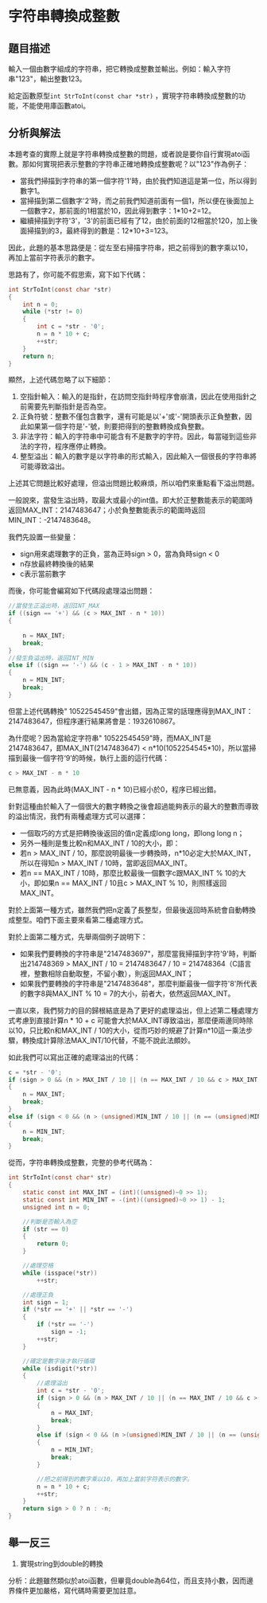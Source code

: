# 字符串轉換成整數

## 題目描述
輸入一個由數字組成的字符串，把它轉換成整數並輸出。例如：輸入字符串"123"，輸出整數123。

給定函數原型`int StrToInt(const char *str)` ，實現字符串轉換成整數的功能，不能使用庫函數atoi。

## 分析與解法

本題考查的實際上就是字符串轉換成整數的問題，或者說是要你自行實現atoi函數。那如何實現把表示整數的字符串正確地轉換成整數呢？以"123"作為例子：
 - 當我們掃描到字符串的第一個字符'1'時，由於我們知道這是第一位，所以得到數字1。
 - 當掃描到第二個數字'2'時，而之前我們知道前面有一個1，所以便在後面加上一個數字2，那前面的1相當於10，因此得到數字：1*10+2=12。
 - 繼續掃描到字符'3'，'3'的前面已經有了12，由於前面的12相當於120，加上後面掃描到的3，最終得到的數是：12*10+3=123。

因此，此題的基本思路便是：從左至右掃描字符串，把之前得到的數字乘以10，再加上當前字符表示的數字。  

思路有了，你可能不假思索，寫下如下代碼：
```c
int StrToInt(const char *str)
{
	int n = 0;
	while (*str != 0)
	{
		int c = *str - '0';
		n = n * 10 + c;
		++str;
	}
	return n;
}
```
顯然，上述代碼忽略了以下細節：

1. 空指針輸入：輸入的是指針，在訪問空指針時程序會崩潰，因此在使用指針之前需要先判斷指針是否為空。
2. 正負符號：整數不僅包含數字，還有可能是以'+'或'-'開頭表示正負整數，因此如果第一個字符是'-'號，則要把得到的整數轉換成負整數。  
3. 非法字符：輸入的字符串中可能含有不是數字的字符。因此，每當碰到這些非法的字符，程序應停止轉換。  
4. 整型溢出：輸入的數字是以字符串的形式輸入，因此輸入一個很長的字符串將可能導致溢出。  

上述其它問題比較好處理，但溢出問題比較麻煩，所以咱們來重點看下溢出問題。

一般說來，當發生溢出時，取最大或最小的int值。即大於正整數能表示的範圍時返回MAX_INT：2147483647；小於負整數能表示的範圍時返回MIN_INT：-2147483648。

我們先設置一些變量：
 - sign用來處理數字的正負，當為正時sign > 0，當為負時sign < 0
 - n存放最終轉換後的結果
 - c表示當前數字

而後，你可能會編寫如下代碼段處理溢出問題：
```c
//當發生正溢出時，返回INT_MAX
if ((sign == '+') && (c > MAX_INT - n * 10))
{
	
	n = MAX_INT;
	break;
}
//發生負溢出時，返回INT_MIN
else if ((sign == '-') && (c - 1 > MAX_INT - n * 10))
{
	n = MIN_INT;
	break;
}
```
但當上述代碼轉換"    10522545459"會出錯，因為正常的話理應得到MAX_INT：2147483647，但程序運行結果將會是：1932610867。

為什麼呢？因為當給定字符串"    10522545459"時，而MAX_INT是2147483647，即MAX_INT(2147483647) < n*10(1052254545\*10)，所以當掃描到最後一個字符‘9’的時候，執行上面的這行代碼：
```c
c > MAX_INT - n * 10
```
已無意義，因為此時(MAX_INT - n * 10)已經小於0，程序已經出錯。

針對這種由於輸入了一個很大的數字轉換之後會超過能夠表示的最大的整數而導致的溢出情況，我們有兩種處理方式可以選擇：
 - 一個取巧的方式是把轉換後返回的值n定義成long long，即long long n；
 - 另外一種則是隻比較n和MAX_INT / 10的大小，即：
- 若n > MAX_INT / 10，那麼說明最後一步轉換時，n*10必定大於MAX_INT，所以在得知n > MAX_INT / 10時，當即返回MAX_INT。
- 若n == MAX_INT / 10時，那麼比較最後一個數字c跟MAX_INT % 10的大小，即如果n == MAX_INT / 10且c > MAX_INT % 10，則照樣返回MAX_INT。

對於上面第一種方式，雖然我們把n定義了長整型，但最後返回時系統會自動轉換成整型。咱們下面主要來看第二種處理方式。

對於上面第二種方式，先舉兩個例子說明下：
 - 如果我們要轉換的字符串是"2147483697"，那麼當我掃描到字符'9'時，判斷出214748369 > MAX_INT / 10 = 2147483647 / 10 = 214748364（C語言裡，整數相除自動取整，不留小數），則返回MAX_INT；
 - 如果我們要轉換的字符串是"2147483648"，那麼判斷最後一個字符'8'所代表的數字8與MAX_INT % 10 = 7的大小，前者大，依然返回MAX_INT。

一直以來，我們努力的目的歸根結底是為了更好的處理溢出，但上述第二種處理方式考慮到直接計算n * 10 + c 可能會大於MAX_INT導致溢出，那麼便兩邊同時除以10，只比較n和MAX_INT / 10的大小，從而巧妙的規避了計算n\*10這一乘法步驟，轉換成計算除法MAX_INT/10代替，不能不說此法頗妙。  

如此我們可以寫出正確的處理溢出的代碼：

```c
c = *str - '0';
if (sign > 0 && (n > MAX_INT / 10 || (n == MAX_INT / 10 && c > MAX_INT % 10)))
{
    n = MAX_INT;
    break;
}
else if (sign < 0 && (n > (unsigned)MIN_INT / 10 || (n == (unsigned)MIN_INT / 10 && c > (unsigned)MIN_INT % 10)))
{
    n = MIN_INT;
    break;
}
```  
從而，字符串轉換成整數，完整的參考代碼為：  
```c
int StrToInt(const char* str)
{
	static const int MAX_INT = (int)((unsigned)~0 >> 1);
	static const int MIN_INT = -(int)((unsigned)~0 >> 1) - 1;
	unsigned int n = 0;

	//判斷是否輸入為空
	if (str == 0)
	{
		return 0;
	}

	//處理空格
	while (isspace(*str))
		++str;

	//處理正負
	int sign = 1;
	if (*str == '+' || *str == '-')
	{
		if (*str == '-')
			sign = -1;
		++str;
	}

	//確定是數字後才執行循環
	while (isdigit(*str))
	{
		//處理溢出
		int c = *str - '0';
		if (sign > 0 && (n > MAX_INT / 10 || (n == MAX_INT / 10 && c > MAX_INT % 10)))
		{
			n = MAX_INT;
			break;
		}
		else if (sign < 0 && (n >(unsigned)MIN_INT / 10 || (n == (unsigned)MIN_INT / 10 && c > (unsigned)MIN_INT % 10)))
		{
			n = MIN_INT;
			break;
		}

		//把之前得到的數字乘以10，再加上當前字符表示的數字。
		n = n * 10 + c;
		++str;
	}
	return sign > 0 ? n : -n;
}
```

## 舉一反三

1. 實現string到double的轉換

分析：此題雖然類似於atoi函數，但畢竟double為64位，而且支持小數，因而邊界條件更加嚴格，寫代碼時需要更加註意。
